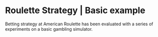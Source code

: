 # Roulette Strategy | Basic example


Be tting strategy at American Roule tte has been evaluated with a series of experiments on a basic gambling simulator.


